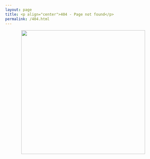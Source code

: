 ```yaml
---
layout: page
title: <p align="center">404 - Page not found</p> 
permalink: /404.html
---
```

<p align="center">
<img src="https://github.com/hytvszz/hytvszz.github.io/raw/master/images/404.jpg" width="400" height="400">
</p> 
